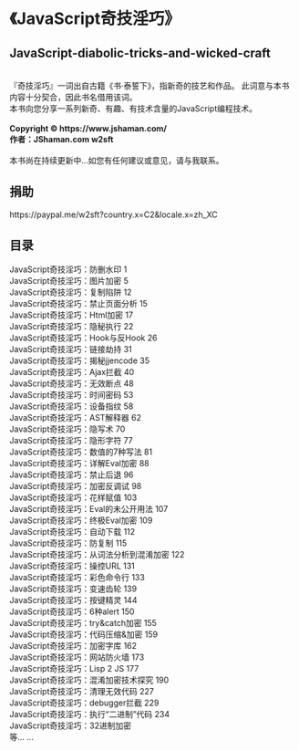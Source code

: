 # 《JavaScript奇技淫巧》
<h2>JavaScript-diabolic-tricks-and-wicked-craft</h2><br>
『奇技淫巧』一词出自古籍《书·泰誓下》，指新奇的技艺和作品。 此词意与本书内容十分契合，因此书名借用该词。<br>
本书向您分享一系列新奇、有趣、有技术含量的JavaScript编程技术。<br>
<br>
<b>Copyright © https://www.jshaman.com/</b><br>
<b>作者：JShaman.com w2sft</b><br>
<br>
本书尚在持续更新中...如您有任何建议或意见，请与我联系。<br>
<h2>捐助</h2>
https://paypal.me/w2sft?country.x=C2&locale.x=zh_XC
<h2>目录</h2>
JavaScript奇技淫巧：防删水印	1<br>
JavaScript奇技淫巧：图片加密	5<br>
JavaScript奇技淫巧：复制陷阱	12<br>
JavaScript奇技淫巧：禁止页面分析	15<br>
JavaScript奇技淫巧：Html加密	17<br>
JavaScript奇技淫巧：隐秘执行	22<br>
JavaScript奇技淫巧：Hook与反Hook	26<br>
JavaScript奇技淫巧：链接劫持	31<br>
JavaScript奇技淫巧：揭秘jjencode	35<br>
JavaScript奇技淫巧：Ajax拦截	40<br>
JavaScript奇技淫巧：无效断点	48<br>
JavaScript奇技淫巧：时间密码	53<br>
JavaScript奇技淫巧：设备指纹	58<br>
JavaScript奇技淫巧：AST解释器	62<br>
JavaScript奇技淫巧：隐写术	70<br>
JavaScript奇技淫巧：隐形字符	77<br>
JavaScript奇技淫巧：数值的7种写法	81<br>
JavaScript奇技淫巧：详解Eval加密	88<br>
JavaScript奇技淫巧：禁止后退	96<br>
JavaScript奇技淫巧：加密反调试	98<br>
JavaScript奇技淫巧：花样赋值	103<br>
JavaScript奇技淫巧：Eval的未公开用法	107<br>
JavaScript奇技淫巧：终极Eval加密	109<br>
JavaScript奇技淫巧：自动下载	112<br>
JavaScript奇技淫巧：防复制	115<br>
JavaScript奇技淫巧：从词法分析到混淆加密	122<br>
JavaScript奇技淫巧：操控URL	131<br>
JavaScript奇技淫巧：彩色命令行	133<br>
JavaScript奇技淫巧：变速齿轮	139<br>
JavaScript奇技淫巧：按键精灵	144<br>
JavaScript奇技淫巧：6种alert	150<br>
JavaScript奇技淫巧：try&catch加密	155<br>
JavaScript奇技淫巧：代码压缩&加密	159<br>
JavaScript奇技淫巧：加密字库	162<br>
JavaScript奇技淫巧：网站防火墙	173<br>
JavaScript奇技淫巧：Lisp 2 JS	177<br>
JavaScript奇技淫巧：混淆加密技术探究	190<br>
JavaScript奇技淫巧：清理无效代码	227<br>
JavaScript奇技淫巧：debugger拦截	229<br>
JavaScript奇技淫巧：执行“二进制”代码	234<br>
JavaScript奇技淫巧：32进制加密<br>
等... ...
